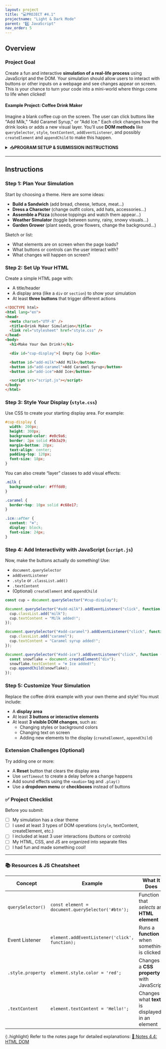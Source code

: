 ```yaml
---
layout: project
title: "💻PROJECT #4.1"
projectname: "Light & Dark Mode"
parent: "4️⃣ JavaScript"
nav_order: 5
---
```



## Overview

### **Project Goal**
Create a fun and interactive **simulation of a real-life process** using JavaScript and the DOM. Your simulation should allow users to interact with buttons or other inputs on a webpage and see changes appear on screen. This is your chance to turn your code into a mini-world where things come to life when clicked!

#### **Example Project: Coffee Drink Maker**
Imagine a blank coffee cup on the screen. The user can click buttons like "Add Milk," "Add Caramel Syrup," or "Add Ice." Each click changes how the drink looks or adds a new visual layer. You’ll use **DOM methods** like `querySelector`, `style`, `textContent`, `addEventListener`, and possibly `createElement` and `appendChild` to make this happen.

<html>
<details>
<summary>📥<strong>PROGRAM SETUP & SUBMISSION INSTRUCTIONS</strong></summary>
  
<div class="setup" markdown="block">

1. Go to the `CS1 Project 4.2` assignment on **Blackbaud** and follow the provided **GitHub Classroom** link.
  > 📁 Clicking the link generates a **private repository** for your project with the appropriate starter code. Note that **projects** are stored within the [BWL-CS Organization](https://github.com/BWL-CS), so you _cannot_ access it from the "Your Repositories" page!
2. Open the repository in a **Codespace** whenever you spend time working on the program, in class or at home. 
  > ⚠️ Always remember to `commit changes` after every coding session!
3. When your project is complete, **submit the link to your repository** in the `CS1 Project 4.2` assignment on Blackbaud.

</div>
 
</details>
</html>

--- 

## Instructions

### **Step 1: Plan Your Simulation**

Start by choosing a theme. Here are some ideas:
- **Build a Sandwich** (add bread, cheese, lettuce, meat…)
- **Dress a Character** (change outfit colors, add hats, accessories…)
- **Assemble a Pizza** (choose toppings and watch them appear…)
- **Weather Simulator** (toggle between sunny, rainy, snowy visuals…)
- **Garden Grower** (plant seeds, grow flowers, change the background…)

Sketch or list:
- What elements are on screen when the page loads?
- What buttons or controls can the user interact with?
- What changes will happen on screen?

### **Step 2: Set Up Your HTML**

Create a simple HTML page with:
- A title/header
- A display area (like a `div` or `section`) to show your simulation
- At least **three buttons** that trigger different actions

```html
<!DOCTYPE html>
<html lang="en">
<head>
  <meta charset="UTF-8" />
  <title>Drink Maker Simulation</title>
  <link rel="stylesheet" href="style.css" />
</head>
<body>
  <h1>Make Your Own Drink!</h1>

  <div id="cup-display">[ Empty Cup ]</div>

  <button id="add-milk">Add Milk</button>
  <button id="add-caramel">Add Caramel Syrup</button>
  <button id="add-ice">Add Ice</button>

  <script src="script.js"></script>
</body>
</html>
```

### **Step 3: Style Your Display (`style.css`)**

Use CSS to create your starting display area. For example:

```css
#cup-display {
  width: 200px;
  height: 300px;
  background-color: #e0c9a6;
  border: 2px solid #5b3a29;
  margin-bottom: 20px;
  text-align: center;
  padding-top: 120px;
  font-size: 18px;
}
```

You can also create “layer” classes to add visual effects:
```css
.milk {
  background-color: #fffdd0;
}

.caramel {
  border-top: 10px solid #c68e17;
}

.ice::after {
  content: "❄️";
  display: block;
  font-size: 24px;
}
```

### **Step 4: Add Interactivity with JavaScript (`script.js`)**

Now, make the buttons actually do something! Use:
- `document.querySelector`
- `addEventListener`
- `.style` or `.classList.add()`
- `.textContent`
- (Optional) `createElement` and `appendChild`

```js
const cup = document.querySelector("#cup-display");

document.querySelector("#add-milk").addEventListener("click", function () {
  cup.classList.add("milk");
  cup.textContent = "Milk added!";
});

document.querySelector("#add-caramel").addEventListener("click", function () {
  cup.classList.add("caramel");
  cup.textContent = "Caramel syrup added!";
});

document.querySelector("#add-ice").addEventListener("click", function () {
  const snowflake = document.createElement("div");
  snowflake.textContent = "❄️ Ice added!";
  cup.appendChild(snowflake);
});
```

### **Step 5: Customize Your Simulation**

Replace the coffee drink example with your own theme and style! You must include:
- A **display area**
- At least **3 buttons or interactive elements**
- At least **3 visible DOM changes**, such as:
  - Changing styles or background colors
  - Changing text on screen
  - Adding new elements to the display (`createElement`, `appendChild`)

### Extension Challenges (Optional)

Try adding one or more:
- A **Reset** button that clears the display area
- Use `setTimeout` to create a delay before a change happens
- Add sound effects using the `<audio>` tag and `.play()`
- Use a **dropdown menu** or **checkboxes** instead of buttons

### ✅ Project Checklist

Before you submit:
- [ ] My simulation has a clear theme
- [ ] I used at least 3 types of DOM operations (`style`, textContent, createElement, etc.)
- [ ] I included at least 3 user interactions (buttons or controls)
- [ ] My HTML, CSS, and JS are organized into separate files
- [ ] I had fun and made something cool!

---

### 📚 Resources & JS Cheatsheet

| Concept                | Example                              | What It Does                                      |
|------------------------|---------------------------------------|---------------------------------------------------|
| `querySelector()`      | `const element = document.querySelector('#btn');`      | Function that _selects_ an **HTML element**                          |
| Event Listener         | `element.addEventListener('click', function);`       | Runs a **function** when something is clicked        |
| `.style.property`      | `element.style.color = 'red';`         | Changes a **CSS property** with JavaScript           |
| `.textContent`         | `element.textContent = 'Hello!';`      | Changes what **text** is displayed in an element     |

{:.highlight}
Refer to the notes page for detailed explanations: [📓 Notes 4.4: HTML DOM](https://coderina.dev/webdocs/docs/unit04/notes404.html)

